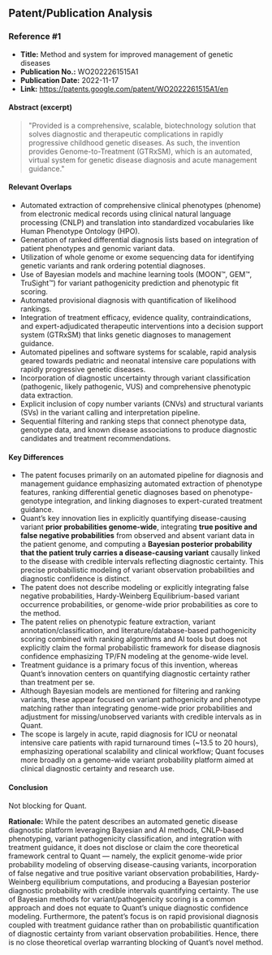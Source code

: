## Patent/Publication Analysis

### Reference #1

- **Title:** Method and system for improved management of genetic diseases  
- **Publication No.:** WO2022261515A1  
- **Publication Date:** 2022-11-17  
- **Link:** https://patents.google.com/patent/WO2022261515A1/en  

#### Abstract (excerpt)

> "Provided is a comprehensive, scalable, biotechnology solution that solves diagnostic and therapeutic complications in rapidly progressive childhood genetic diseases. As such, the invention provides Genome-to-Treatment (GTRxSM), which is an automated, virtual system for genetic disease diagnosis and acute management guidance."

#### Relevant Overlaps

- Automated extraction of comprehensive clinical phenotypes (phenome) from electronic medical records using clinical natural language processing (CNLP) and translation into standardized vocabularies like Human Phenotype Ontology (HPO).  
- Generation of ranked differential diagnosis lists based on integration of patient phenotypes and genomic variant data.  
- Utilization of whole genome or exome sequencing data for identifying genetic variants and rank ordering potential diagnoses.  
- Use of Bayesian models and machine learning tools (MOON™, GEM™, TruSight™) for variant pathogenicity prediction and phenotypic fit scoring.  
- Automated provisional diagnosis with quantification of likelihood rankings.  
- Integration of treatment efficacy, evidence quality, contraindications, and expert-adjudicated therapeutic interventions into a decision support system (GTRxSM) that links genetic diagnoses to management guidance.  
- Automated pipelines and software systems for scalable, rapid analysis geared towards pediatric and neonatal intensive care populations with rapidly progressive genetic diseases.  
- Incorporation of diagnostic uncertainty through variant classification (pathogenic, likely pathogenic, VUS) and comprehensive phenotypic data extraction.  
- Explicit inclusion of copy number variants (CNVs) and structural variants (SVs) in the variant calling and interpretation pipeline.  
- Sequential filtering and ranking steps that connect phenotype data, genotype data, and known disease associations to produce diagnostic candidates and treatment recommendations.

#### Key Differences

- The patent focuses primarily on an automated pipeline for diagnosis and management guidance emphasizing automated extraction of phenotype features, ranking differential genetic diagnoses based on phenotype-genotype integration, and linking diagnoses to expert-curated treatment guidance.  
- Quant’s key innovation lies in explicitly quantifying disease-causing variant **prior probabilities genome-wide**, integrating **true positive and false negative probabilities** from observed and absent variant data in the patient genome, and computing a **Bayesian posterior probability that the patient truly carries a disease-causing variant** causally linked to the disease with credible intervals reflecting diagnostic certainty. This precise probabilistic modeling of variant observation probabilities and diagnostic confidence is distinct.  
- The patent does not describe modeling or explicitly integrating false negative probabilities, Hardy-Weinberg Equilibrium-based variant occurrence probabilities, or genome-wide prior probabilities as core to the method.  
- The patent relies on phenotypic feature extraction, variant annotation/classification, and literature/database-based pathogenicity scoring combined with ranking algorithms and AI tools but does not explicitly claim the formal probabilistic framework for disease diagnosis confidence emphasizing TP/FN modeling at the genome-wide level.  
- Treatment guidance is a primary focus of this invention, whereas Quant’s innovation centers on quantifying diagnostic certainty rather than treatment per se.  
- Although Bayesian models are mentioned for filtering and ranking variants, these appear focused on variant pathogenicity and phenotype matching rather than integrating genome-wide prior probabilities and adjustment for missing/unobserved variants with credible intervals as in Quant.  
- The scope is largely in acute, rapid diagnosis for ICU or neonatal intensive care patients with rapid turnaround times (~13.5 to 20 hours), emphasizing operational scalability and clinical workflow; Quant focuses more broadly on a genome-wide variant probability platform aimed at clinical diagnostic certainty and research use.

#### Conclusion

Not blocking for Quant.

**Rationale:** While the patent describes an automated genetic disease diagnostic platform leveraging Bayesian and AI methods, CNLP-based phenotyping, variant pathogenicity classification, and integration with treatment guidance, it does not disclose or claim the core theoretical framework central to Quant — namely, the explicit genome-wide prior probability modeling of observing disease-causing variants, incorporation of false negative and true positive variant observation probabilities, Hardy-Weinberg equilibrium computations, and producing a Bayesian posterior diagnostic probability with credible intervals quantifying certainty. The use of Bayesian methods for variant/pathogenicity scoring is a common approach and does not equate to Quant’s unique diagnostic confidence modeling. Furthermore, the patent’s focus is on rapid provisional diagnosis coupled with treatment guidance rather than on probabilistic quantification of diagnostic certainty from variant observation probabilities. Hence, there is no close theoretical overlap warranting blocking of Quant’s novel method.
